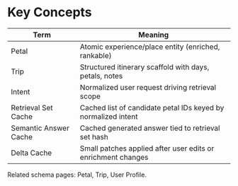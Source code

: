 # Key Concepts

| Term | Meaning |
|------|---------|
| Petal | Atomic experience/place entity (enriched, rankable) |
| Trip | Structured itinerary scaffold with days, petals, notes |
| Intent | Normalized user request driving retrieval scope |
| Retrieval Set Cache | Cached list of candidate petal IDs keyed by normalized intent |
| Semantic Answer Cache | Cached generated answer tied to retrieval set hash |
| Delta Cache | Small patches applied after user edits or enrichment changes |

Related schema pages: Petal, Trip, User Profile.
